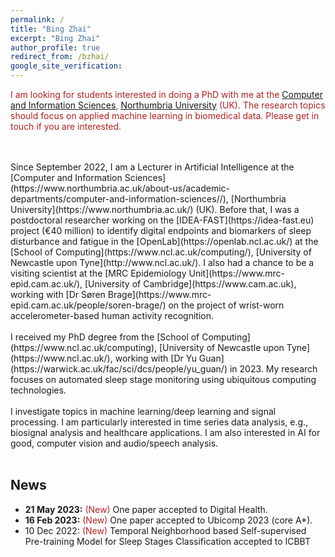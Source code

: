 ```yaml
---
permalink: /
title: "Bing Zhai"
excerpt: "Bing Zhai"
author_profile: true
redirect_from: /bzhai/
google_site_verification:
---
```


<span style="color:#B22222">I am looking for students interested in doing a PhD with me at the [Computer and Information Sciences](https://www.cis.Northumbria.ac.uk/), [Northumbria University](https://www.northumbria.ac.uk/) (UK). The research topics should focus on applied machine learning in biomedical data. Please get in touch if you are interested.

<br/>
<br/>
Since September 2022, I am a Lecturer in Artificial Intelligence at the [Computer and Information Sciences](https://www.northumbria.ac.uk/about-us/academic-departments/computer-and-information-sciences//), [Northumbria University](https://www.northumbria.ac.uk/) (UK). Before that, I was a postdoctoral researcher working on the [IDEA-FAST](https://idea-fast.eu) project (€40 million) to identify digital endpoints and biomarkers of sleep disturbance and fatigue in the [OpenLab](https://openlab.ncl.ac.uk/) at the [School of Computing](https://www.ncl.ac.uk/computing/), [University of Newcastle upon Tyne](http://www.ncl.ac.uk/). I also had a chance to be a visiting scientist at the [MRC Epidemiology Unit](https://www.mrc-epid.cam.ac.uk/), [University of Cambridge](https://www.cam.ac.uk), working with [Dr Søren Brage](https://www.mrc-epid.cam.ac.uk/people/soren-brage/) on the project of wrist-worn accelerometer-based human activity recognition.
<br/>
<br/>
I received my PhD degree from the [School of Computing](https://www.ncl.ac.uk/computing), [University of Newcastle upon Tyne](https://www.ncl.ac.uk/), working with [Dr Yu Guan](https://warwick.ac.uk/fac/sci/dcs/people/yu_guan/) in 2023. My research focuses on automated sleep stage monitoring using ubiquitous computing technologies.

<br/>
<br/>
I investigate topics in machine learning/deep learning and signal processing. I am particularly interested in time series data analysis, e.g., biosignal analysis and healthcare applications. I am also interested in AI for good, computer vision and audio/speech analysis.

<br/>
<br/>

News
---
* **21 May 2023:** <span style="color:#B22222">(New)</span> One paper accepted to Digital Health.
* **16 Feb 2023:** <span style="color:#B22222">(New)</span> One paper accepted to Ubicomp 2023 (core A*).
* 10 Dec 2022: <span style="color:#B22222">(New)</span> Temporal Neighborhood based Self-supervised Pre-training Model for Sleep Stages Classification accepted to ICBBT
